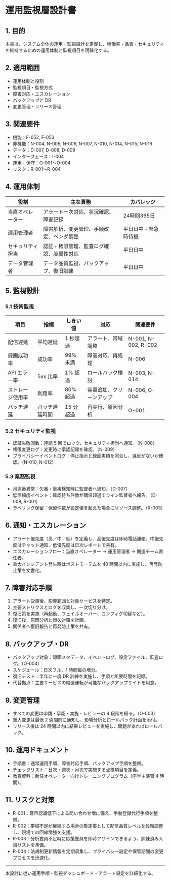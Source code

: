 # 運用監視層設計書

## 1. 目的
本書は、システム全体の運用・監視設計を定義し、稼働率・品質・セキュリティを維持するための運用体制と監視項目を明確化する。

## 2. 適用範囲
- 運用体制と役割
- 監視項目・監視方式
- 障害対応・エスカレーション
- バックアップと DR
- 変更管理・リリース管理

## 3. 関連要件
- 機能：F-052, F-053
- 非機能：N-004, N-005, N-006, N-007, N-010, N-014, N-015, N-016
- データ：D-007, D-008, D-009
- インターフェース：I-004
- 運用・保守：O-001〜O-004
- リスク：R-001〜R-004

## 4. 運用体制
| 役割             | 主な責務                                 | カバレッジ           |
| ---------------- | ---------------------------------------- | -------------------- |
| 当直オペレーター | アラート一次対応、状況確認、障害記録     | 24時間365日          |
| 運用管理者       | 障害解析、変更管理、手順改定、ベンダ調整 | 平日日中＋緊急時待機 |
| セキュリティ担当 | 認証・権限管理、監査ログ確認、脆弱性対応 | 平日日中             |
| データ管理者     | データ品質監視、バックアップ、復旧訓練   | 平日日中             |

## 5. 監視設計
### 5.1 技術監視
| 項目             | 指標           | しきい値  | 対応                     | 関連要件            |
| ---------------- | -------------- | --------- | ------------------------ | ------------------- |
| 配信遅延         | 平均遅延       | 1 秒超過  | アラート、帯域調整       | N-001, N-002, R-002 |
| 録画成功率       | 成功率         | 99% 未満  | 障害対応、再処理         | N-006               |
| API エラー率     | 5xx 比率       | 1% 超過   | ロールバック検討         | N-003, N-014        |
| ストレージ使用率 | 利用率         | 80% 超過  | 容量追加、クリーンアップ | N-006, O-004        |
| バッチ遅延       | バッチ遅延時間 | 15 分超過 | 再実行、原因分析         | O-001               |

### 5.2 セキュリティ監視
- 認証失敗回数：連続 5 回でロック、セキュリティ担当へ通知。（N-008）
- 権限変更ログ：変更時に承認記録を確認。（N-009）
- プライバシーイベントログ：停止指示と録画実績を照合し、違反がないか確認。（N-010, N-012）

### 5.3 業務監視
- 月連番異常：欠番・重複検知時に監督者へ通知。（D-007）
- 低信頼度イベント：確認待ち件数が閾値超過でライン監督者へ報告。（D-008, R-001）
- ラベリング保留：保留件数が設定値を超えた場合にリソース調整。（R-003）

## 6. 通知・エスカレーション
- アラート優先度（高／中／低）を定義し、高優先度は即時電話連絡、中優先度はチャット通知、低優先度は日次レポートで共有。
- エスカレーションフロー：当直オペレーター → 運用管理者 → 関連チーム責任者。
- 重大インシデント発生時はポストモーテムを 48 時間以内に実施し、再発防止策を文書化。

## 7. 障害対応手順
1. アラート受領後、影響範囲と対象サービスを特定。
2. 主要メトリクスとログを収集し、一次切り分け。
3. 復旧策を実施（再起動、フェイルオーバー、コンフィグ切替など）。
4. 復旧後、原因分析と恒久対策を計画。
5. 関係者へ復旧報告と再発防止策を共有。

## 8. バックアップ・DR
- バックアップ対象：録画メタデータ、イベントログ、設定ファイル、監査ログ。（O-004）
- スケジュール：日次フル、1 時間毎の増分。
- 復旧テスト：半年に一度 DR 訓練を実施し、手順と所要時間を記録。
- 代替拠点：主要サービスの縮退運転が可能なバックアップサイトを用意。

## 9. 変更管理
- すべての変更は申請・承認・実施・レビューの 4 段階を経る。（O-003）
- 重大変更は最低 2 週間前に通知し、影響分析とロールバック計画を添付。
- リリース後は 24 時間以内に結果レビューを実施し、問題があればロールバック。

## 10. 運用ドキュメント
- 手順書：通常運用手順、障害対応手順、バックアップ手順を整備。
- チェックリスト：日次・週次・月次で実施する点検項目を定義。
- 教育資料：新任オペレーター向けトレーニングプログラム（座学＋演習 4 時間）。

## 11. リスクと対策
- R-001：音声認識低下による問い合わせ増に備え、手動登録代行手順を整備。
- R-002：帯域不足が継続する場合の暫定策として配信品質レベルを段階調整し、現場での回線増強を支援。
- R-003：分析要員不足時に応援要員を即時アサインできるよう、訓練済み人員リストを準備。
- R-004：法規制更新情報を定期収集し、プライバシー設定や保管期間の変更プロセスを迅速化。

---
本設計に従い運用手順・監視ダッシュボード・アラート設定を詳細化する。
